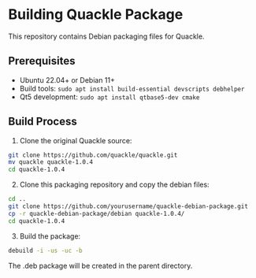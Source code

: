 # Building Quackle Package

This repository contains Debian packaging files for Quackle.

## Prerequisites
- Ubuntu 22.04+ or Debian 11+
- Build tools: `sudo apt install build-essential devscripts debhelper`
- Qt5 development: `sudo apt install qtbase5-dev cmake`

## Build Process

1. Clone the original Quackle source:
```bash
git clone https://github.com/quackle/quackle.git
mv quackle quackle-1.0.4
cd quackle-1.0.4
```

2. Clone this packaging repository and copy the debian files:
```bash
cd ..
git clone https://github.com/yourusername/quackle-debian-package.git
cp -r quackle-debian-package/debian quackle-1.0.4/
cd quackle-1.0.4
```

3. Build the package:
```bash
debuild -i -us -uc -b
```

The .deb package will be created in the parent directory.
